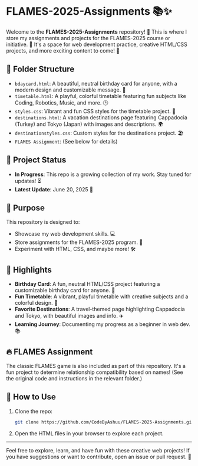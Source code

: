 # FLAMES-2025-Assignments 📚✨

Welcome to the **FLAMES-2025-Assignments** repository! 🎉 This is where I store my assignments and projects for the FLAMES-2025 course or initiative. 🚀 It's a space for web development practice, creative HTML/CSS projects, and more exciting content to come! 🌟

## 📂 Folder Structure
- `bdaycard.html`: A beautiful, neutral birthday card for anyone, with a modern design and customizable message. 🎂
- `timetable.html`: A playful, colorful timetable featuring fun subjects like Coding, Robotics, Music, and more. 🕒
- `styles.css`: Vibrant and fun CSS styles for the timetable project. 🎨
- `destinations.html`: A vacation destinations page featuring Cappadocia (Turkey) and Tokyo (Japan) with images and descriptions. 🌍
- `destinationstyles.css`: Custom styles for the destinations project. 🏖️
- `FLAMES Assignment`: (See below for details)

## 🚧 Project Status
- **In Progress**: This repo is a growing collection of my work. Stay tuned for updates! ⏳
- **Latest Update**: June 20, 2025 🌴

## 🎯 Purpose
This repository is designed to:
- Showcase my web development skills. 💻
- Store assignments for the FLAMES-2025 program. 📝
- Experiment with HTML, CSS, and maybe more! 🛠️

## 🌟 Highlights
- **Birthday Card**: A fun, neutral HTML/CSS project featuring a customizable birthday card for anyone. 🎁
- **Fun Timetable**: A vibrant, playful timetable with creative subjects and a colorful design. 🏫
- **Favorite Destinations**: A travel-themed page highlighting Cappadocia and Tokyo, with beautiful images and info. ✈️
- **Learning Journey**: Documenting my progress as a beginner in web dev. 📚

## 🔥 FLAMES Assignment
The classic FLAMES game is also included as part of this repository. It's a fun project to determine relationship compatibility based on names! (See the original code and instructions in the relevant folder.)

## 🔧 How to Use
1. Clone the repo:  
   ```bash
   git clone https://github.com/CodeByAshuu/FLAMES-2025-Assignments.git
   ```
2. Open the HTML files in your browser to explore each project.

---

Feel free to explore, learn, and have fun with these creative web projects! If you have suggestions or want to contribute, open an issue or pull request. 🚀
